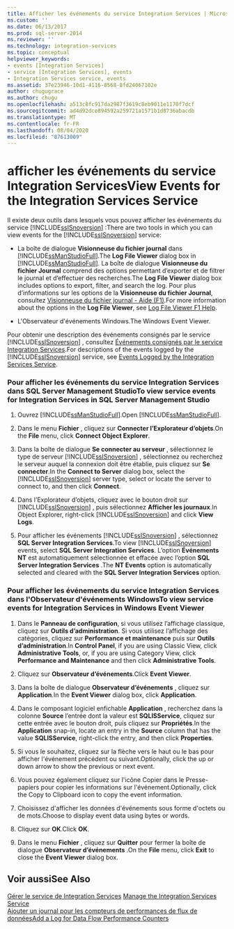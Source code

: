 ```yaml
---
title: Afficher les événements du service Integration Services | Microsoft Docs
ms.custom: ''
ms.date: 06/13/2017
ms.prod: sql-server-2014
ms.reviewer: ''
ms.technology: integration-services
ms.topic: conceptual
helpviewer_keywords:
- events [Integration Services]
- service [Integration Services], events
- Integration Services service, events
ms.assetid: 37e23946-10d1-4116-8568-8fd24067102e
author: chugugrace
ms.author: chugu
ms.openlocfilehash: a513c8fc917da2987f3619c8eb9011e1170f7dcf
ms.sourcegitcommit: ad4d92dce894592a259721a1571b1d8736abacdb
ms.translationtype: MT
ms.contentlocale: fr-FR
ms.lasthandoff: 08/04/2020
ms.locfileid: "87613009"
---
```

# <a name="view-events-for-the-integration-services-service"></a><span data-ttu-id="0b4b0-102">afficher les événements du service Integration Services</span><span class="sxs-lookup"><span data-stu-id="0b4b0-102">View Events for the Integration Services Service</span></span>
  <span data-ttu-id="0b4b0-103">Il existe deux outils dans lesquels vous pouvez afficher les événements du service [!INCLUDE[ssISnoversion](../includes/ssisnoversion-md.md)] :</span><span class="sxs-lookup"><span data-stu-id="0b4b0-103">There are two tools in which you can view events for the [!INCLUDE[ssISnoversion](../includes/ssisnoversion-md.md)] service:</span></span>  
  
-   <span data-ttu-id="0b4b0-104">La boîte de dialogue **Visionneuse du fichier journal** dans [!INCLUDE[ssManStudioFull](../includes/ssmanstudiofull-md.md)].</span><span class="sxs-lookup"><span data-stu-id="0b4b0-104">The **Log File Viewer** dialog box in [!INCLUDE[ssManStudioFull](../includes/ssmanstudiofull-md.md)].</span></span> <span data-ttu-id="0b4b0-105">La boîte de dialogue **Visionneuse du fichier Journal** comprend des options permettant d’exporter et de filtrer le journal et d’effectuer des recherches.</span><span class="sxs-lookup"><span data-stu-id="0b4b0-105">The **Log File Viewer** dialog box includes options to export, filter, and search the log.</span></span> <span data-ttu-id="0b4b0-106">Pour plus d’informations sur les options de la **Visionneuse du fichier Journal**, consultez [Visionneuse du fichier journal - Aide (F1)](../relational-databases/logs/log-file-viewer-f1-help.md).</span><span class="sxs-lookup"><span data-stu-id="0b4b0-106">For more information about the options in the **Log File Viewer**, see [Log File Viewer F1 Help](../relational-databases/logs/log-file-viewer-f1-help.md).</span></span>  
  
-   <span data-ttu-id="0b4b0-107">L'Observateur d'événements Windows.</span><span class="sxs-lookup"><span data-stu-id="0b4b0-107">The Windows Event Viewer.</span></span>  
  
 <span data-ttu-id="0b4b0-108">Pour obtenir une description des événements consignés par le service [!INCLUDE[ssISnoversion](../includes/ssisnoversion-md.md)] , consultez [Événements consignés par le service Integration Services](service/events-logged-by-the-integration-services-service.md).</span><span class="sxs-lookup"><span data-stu-id="0b4b0-108">For descriptions of the events logged by the [!INCLUDE[ssISnoversion](../includes/ssisnoversion-md.md)] service, see [Events Logged by the Integration Services Service](service/events-logged-by-the-integration-services-service.md).</span></span>  
  
### <a name="to-view-service-events-for-integration-services-in-sql-server-management-studio"></a><span data-ttu-id="0b4b0-109">Pour afficher les événements du service Integration Services dans SQL Server Management Studio</span><span class="sxs-lookup"><span data-stu-id="0b4b0-109">To view service events for Integration Services in SQL Server Management Studio</span></span>  
  
1.  <span data-ttu-id="0b4b0-110">Ouvrez [!INCLUDE[ssManStudioFull](../includes/ssmanstudiofull-md.md)].</span><span class="sxs-lookup"><span data-stu-id="0b4b0-110">Open [!INCLUDE[ssManStudioFull](../includes/ssmanstudiofull-md.md)].</span></span>  
  
2.  <span data-ttu-id="0b4b0-111">Dans le menu **Fichier** , cliquez sur **Connecter l’Explorateur d’objets**.</span><span class="sxs-lookup"><span data-stu-id="0b4b0-111">On the **File** menu, click **Connect Object Explorer**.</span></span>  
  
3.  <span data-ttu-id="0b4b0-112">Dans la boîte de dialogue **Se connecter au serveur** , sélectionnez le type de serveur [!INCLUDE[ssISnoversion](../includes/ssisnoversion-md.md)] , sélectionnez ou recherchez le serveur auquel la connexion doit être établie, puis cliquez sur **Se connecter**.</span><span class="sxs-lookup"><span data-stu-id="0b4b0-112">In the **Connect to Server** dialog box, select the [!INCLUDE[ssISnoversion](../includes/ssisnoversion-md.md)] server type, select or locate the server to connect to, and then click **Connect**.</span></span>  
  
4.  <span data-ttu-id="0b4b0-113">Dans l’Explorateur d’objets, cliquez avec le bouton droit sur [!INCLUDE[ssISnoversion](../includes/ssisnoversion-md.md)] , puis sélectionnez **Afficher les journaux**.</span><span class="sxs-lookup"><span data-stu-id="0b4b0-113">In Object Explorer, right-click [!INCLUDE[ssISnoversion](../includes/ssisnoversion-md.md)] and click **View Logs**.</span></span>  
  
5.  <span data-ttu-id="0b4b0-114">Pour afficher les événements [!INCLUDE[ssISnoversion](../includes/ssisnoversion-md.md)] , sélectionnez **SQL Server Integration Services**.</span><span class="sxs-lookup"><span data-stu-id="0b4b0-114">To view [!INCLUDE[ssISnoversion](../includes/ssisnoversion-md.md)] events, select **SQL Server Integration Services**.</span></span> <span data-ttu-id="0b4b0-115">L’option **Événements NT** est automatiquement sélectionnée et effacée avec l’option **SQL Server Integration Services** .</span><span class="sxs-lookup"><span data-stu-id="0b4b0-115">The **NT Events** option is automatically selected and cleared with the **SQL Server Integration Services** option.</span></span>  
  
### <a name="to-view-service-events-for-integration-services-in-windows-event-viewer"></a><span data-ttu-id="0b4b0-116">Pour afficher les événements du service Integration Services dans l'Observateur d'événements Windows</span><span class="sxs-lookup"><span data-stu-id="0b4b0-116">To view service events for Integration Services in Windows Event Viewer</span></span>  
  
1.  <span data-ttu-id="0b4b0-117">Dans le **Panneau de configuration**, si vous utilisez l’affichage classique, cliquez sur **Outils d’administration**. Si vous utilisez l’affichage des catégories, cliquez sur **Performance et maintenance** puis sur **Outils d’administration**.</span><span class="sxs-lookup"><span data-stu-id="0b4b0-117">In **Control Panel**, if you are using Classic View, click **Administrative Tools**, or, if you are using Category View, click **Performance and Maintenance** and then click **Administrative Tools**.</span></span>  
  
2.  <span data-ttu-id="0b4b0-118">Cliquez sur **Observateur d’événements**.</span><span class="sxs-lookup"><span data-stu-id="0b4b0-118">Click **Event Viewer**.</span></span>  
  
3.  <span data-ttu-id="0b4b0-119">Dans la boîte de dialogue **Observateur d’événements** , cliquez sur **Application**.</span><span class="sxs-lookup"><span data-stu-id="0b4b0-119">In the **Event Viewer** dialog box, click **Application**.</span></span>  
  
4.  <span data-ttu-id="0b4b0-120">Dans le composant logiciel enfichable **Application** , recherchez dans la colonne **Source** l’entrée dont la valeur est **SQLISService**, cliquez sur cette entrée avec le bouton droit, puis cliquez sur **Propriétés**.</span><span class="sxs-lookup"><span data-stu-id="0b4b0-120">In the **Application** snap-in, locate an entry in the **Source** column that has the value **SQLISService**, right-click the entry, and then click **Properties**.</span></span>  
  
5.  <span data-ttu-id="0b4b0-121">Si vous le souhaitez, cliquez sur la flèche vers le haut ou le bas pour afficher l'événement précédent ou suivant.</span><span class="sxs-lookup"><span data-stu-id="0b4b0-121">Optionally, click the up or down arrow to show the previous or next event.</span></span>  
  
6.  <span data-ttu-id="0b4b0-122">Vous pouvez également cliquez sur l'icône Copier dans le Presse-papiers pour copier les informations sur l'événement.</span><span class="sxs-lookup"><span data-stu-id="0b4b0-122">Optionally, click the Copy to Clipboard icon to copy the event information.</span></span>  
  
7.  <span data-ttu-id="0b4b0-123">Choisissez d'afficher les données d'événements sous forme d'octets ou de mots.</span><span class="sxs-lookup"><span data-stu-id="0b4b0-123">Choose to display event data using bytes or words.</span></span>  
  
8.  <span data-ttu-id="0b4b0-124">Cliquez sur **OK**.</span><span class="sxs-lookup"><span data-stu-id="0b4b0-124">Click **OK**.</span></span>  
  
9. <span data-ttu-id="0b4b0-125">Dans le menu **Fichier** , cliquez sur **Quitter** pour fermer la boîte de dialogue **Observateur d’événements** .</span><span class="sxs-lookup"><span data-stu-id="0b4b0-125">On the **File** menu, click **Exit** to close the **Event Viewer** dialog box.</span></span>  
  
## <a name="see-also"></a><span data-ttu-id="0b4b0-126">Voir aussi</span><span class="sxs-lookup"><span data-stu-id="0b4b0-126">See Also</span></span>  
 <span data-ttu-id="0b4b0-127">[Gérer le service de Integration Services](../../2014/integration-services/manage-the-integration-services-service.md) </span><span class="sxs-lookup"><span data-stu-id="0b4b0-127">[Manage the Integration Services Service](../../2014/integration-services/manage-the-integration-services-service.md) </span></span>  
 [<span data-ttu-id="0b4b0-128">Ajouter un journal pour les compteurs de performances de flux de données</span><span class="sxs-lookup"><span data-stu-id="0b4b0-128">Add a Log for Data Flow Performance Counters</span></span>](performance/performance-counters.md)  
  
  
